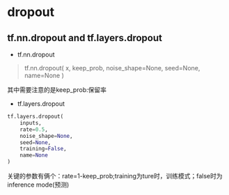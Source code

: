 # dropout
## tf.nn.dropout and  tf.layers.dropout

- tf.nn.dropout

>tf.nn.dropout(
    x,
    keep_prob,
    noise_shape=None,
    seed=None,
    name=None
)  

其中需要注意的是keep_prob:保留率  
- tf.layers.dropout  
```python
tf.layers.dropout(
    inputs,
    rate=0.5,
    noise_shape=None,
    seed=None,
    training=False,
    name=None
)
```
关键的参数有俩个：rate=1-keep_prob;training为ture时，训练模式；false时为inference mode(预测)
